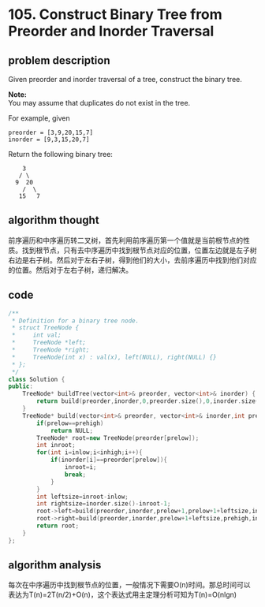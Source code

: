 # 105. Construct Binary Tree from Preorder and Inorder Traversal

## problem description

Given preorder and inorder traversal of a tree, construct the binary tree.

**Note:**  
You may assume that duplicates do not exist in the tree.

For example, given

```text
preorder = [3,9,20,15,7]
inorder = [9,3,15,20,7]
```

Return the following binary tree:

```text
    3
   / \
  9  20
    /  \
   15   7
```

## algorithm thought

前序遍历和中序遍历转二叉树，首先利用前序遍历第一个值就是当前根节点的性质。找到根节点，只有去中序遍历中找到根节点对应的位置，位置左边就是左子树右边是右子树。然后对于左右子树，得到他们的大小，去前序遍历中找到他们对应的位置。然后对于左右子树，递归解决。

## code

```cpp
/**
 * Definition for a binary tree node.
 * struct TreeNode {
 *     int val;
 *     TreeNode *left;
 *     TreeNode *right;
 *     TreeNode(int x) : val(x), left(NULL), right(NULL) {}
 * };
 */
class Solution {
public:
    TreeNode* buildTree(vector<int>& preorder, vector<int>& inorder) {
        return build(preorder,inorder,0,preorder.size(),0,inorder.size());
    }
    TreeNode* build(vector<int>& preorder, vector<int>& inorder,int prelow,int prehigh,int inlow,int inhigh){
        if(prelow==prehigh)
            return NULL; 
        TreeNode* root=new TreeNode(preorder[prelow]);
        int inroot;
        for(int i=inlow;i<inhigh;i++){
            if(inorder[i]==preorder[prelow]){
                inroot=i;
                break;
            }
        }
        int leftsize=inroot-inlow;
        int rightsize=inorder.size()-inroot-1;
        root->left=build(preorder,inorder,prelow+1,prelow+1+leftsize,inlow,inroot);
        root->right=build(preorder,inorder,prelow+1+leftsize,prehigh,inroot+1,inhigh);
        return root;
    }
};
```

## algorithm analysis

每次在中序遍历中找到根节点的位置，一般情况下需要O\(n\)时间。那总时间可以表达为T\(n\)=2T\(n/2\)+O\(n\)，这个表达式用主定理分析可知为T\(n\)=O\(nlgn\)


